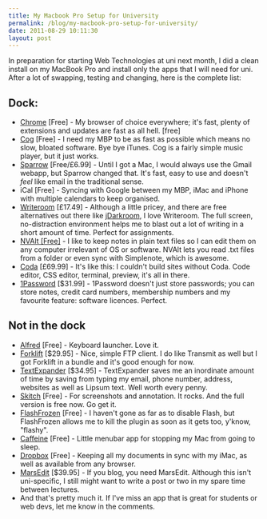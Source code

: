 ```yaml
---
title: My Macbook Pro Setup for University
permalink: /blog/my-macbook-pro-setup-for-university/
date: 2011-08-29 10:11:30
layout: post
---
```


In preparation for starting Web Technologies at uni next month, I did a clean install on my MacBook Pro and install only the apps that I will need for uni. After a lot of swapping, testing and changing, here is the complete list: 

## Dock:

  * [Chrome](http://google.com/chrome) [Free] - My browser of choice everywhere; it's fast, plenty of extensions and updates are fast as all hell. [free]
  * [Cog](http://cogx.org/) [Free] - I need my MBP to be as fast as possible which means no slow, bloated software. Bye bye iTunes. Cog is a fairly simple music player, but it just works.
  * [Sparrow](http://sparrowmailapp.com) [Free/£6.99] - Until I got a Mac, I would always use the Gmail webapp, but Sparrow changed that. It's fast, easy to use and doesn't _feel_ like email in the traditional sense.
  * iCal [Free] - Syncing with Google between my MBP, iMac and iPhone with multiple calendars to keep organised.
  * [Writeroom](http://www.hogbaysoftware.com/products/writeroom) [£17.49] - Although a little pricey, and there are free alternatives out there like [jDarkroom](http://www.codealchemists.com/jdarkroom/), I love Writeroom. The full screen, no-distraction environment helps me to blast out a lot of writing in a short amount of time. Perfect for assignments.
  * [NVAlt [Free]](http://brettterpstra.com/project/nvalt/) \- I like to keep notes in plain text files so I can edit them on any computer irrelevant of OS or software. NVAlt lets you read .txt files from a folder or even sync with Simplenote, which is awesome.
  * [Coda](http://panic.com/coda) [£69.99] - It's like this: I couldn't build sites without Coda. Code editor, CSS editor, terminal, preview, it's all in there. 
  * [1Password](http://agilebits.com/products/1Password) [$31.99] - 1Password doesn't just store passwords; you can store notes, credit card numbers, membership numbers and my favourite feature: software licences. Perfect.

## Not in the dock

  * [Alfred](http://alfredapp.com) [Free] - Keyboard launcher. Love it.
  * [Forklift](http://www.binarynights.com/) [$29.95] - Nice, simple FTP client. I do like Transmit as well but I got Forklift in a bundle and it's good enough for now.
  * [TextExpander](http://www.smilesoftware.com/TextExpander/) [$34.95] - TextExpander saves me an inordinate amount of time by saving from typing my email, phone number, address, websites as well as Lipsum text. Well worth every penny.
  * [Skitch](http://skitch.com/) [Free] - For screenshots and annotation. It rocks. And the full version is free now. Go get it.
  * [FlashFrozen](http://flashfrozen.net/) [Free] - I haven't gone as far as to disable Flash, but FlashFrozen allows me to kill the plugin as soon as it gets too, y'know, "flashy".
  * [Caffeine](http://lightheadsw.com/caffeine/) [Free] - Little menubar app for stopping my Mac from going to sleep. 
  * [Dropbox](http://dropbox.com) [Free] - Keeping all my documents in sync with my iMac, as well as available from any browser.
  * [MarsEdit](http://www.red-sweater.com/marsedit/) [$39.95] - If you blog, you need MarsEdit. Although this isn't uni-specific, I still might want to write a post or two in my spare time between lectures.
  * And that's pretty much it. If I've miss an app that is great for students or web devs, let me know in the comments.

